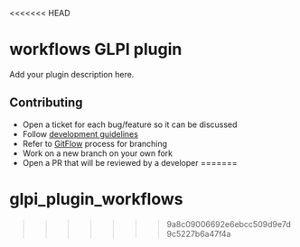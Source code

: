 <<<<<<< HEAD
# workflows GLPI plugin

Add your plugin description here.

## Contributing

* Open a ticket for each bug/feature so it can be discussed
* Follow [development guidelines](http://glpi-developer-documentation.readthedocs.io/en/latest/plugins/index.html)
* Refer to [GitFlow](http://git-flow.readthedocs.io/) process for branching
* Work on a new branch on your own fork
* Open a PR that will be reviewed by a developer
=======
# glpi_plugin_workflows
>>>>>>> 9a8c09006692e6ebcc509d9e7d9c5227b6a47f4a
